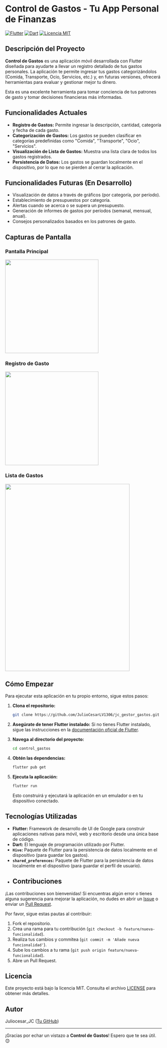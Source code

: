 # Control de Gastos - Tu App Personal de Finanzas

[![Flutter](https://img.shields.io/badge/Flutter-%2302569B.svg?style=for-the-badge&logo=flutter&logoColor=white)](https://flutter.dev)
[![Dart](https://img.shields.io/badge/Dart-%230175C2.svg?style=for-the-badge&logo=dart&logoColor=white)](https://dart.dev)
[![Licencia MIT](https://img.shields.io/badge/License-MIT-yellow.svg)](https://opensource.org/licenses/MIT)
## Descripción del Proyecto

**Control de Gastos** es una aplicación móvil desarrollada con Flutter diseñada para ayudarte a llevar un registro detallado de tus gastos personales. La aplicación te permite ingresar tus gastos categorizándolos (Comida, Transporte, Ocio, Servicios, etc.) y, en futuras versiones, ofrecerá herramientas para evaluar y gestionar mejor tu dinero.

Esta es una excelente herramienta para tomar conciencia de tus patrones de gasto y tomar decisiones financieras más informadas.

## Funcionalidades Actuales

* **Registro de Gastos:** Permite ingresar la descripción, cantidad, categoría y fecha de cada gasto.
* **Categorización de Gastos:** Los gastos se pueden clasificar en categorías predefinidas como "Comida", "Transporte", "Ocio", "Servicios".
* **Visualización de Lista de Gastos:** Muestra una lista clara de todos los gastos registrados.
* **Persistencia de Datos:** Los gastos se guardan localmente en el dispositivo, por lo que no se pierden al cerrar la aplicación.

## Funcionalidades Futuras (En Desarrollo)

* Visualización de datos a través de gráficos (por categoría, por período).
* Establecimiento de presupuestos por categoría.
* Alertas cuando se acerca o se supera un presupuesto.
* Generación de informes de gastos por períodos (semanal, mensual, anual).
* Consejos personalizados basados en los patrones de gasto.


## Capturas de Pantalla

### Pantalla Principal
<img src="screenshots/screem_princ.png" width="300">

### Registro de Gasto
<img src="screenshots/second_screen.png" width="300 ">

### Lista de Gastos
<img src="screenshots/list_gastos.png" width="400" height="600">

## Cómo Empezar

Para ejecutar esta aplicación en tu propio entorno, sigue estos pasos:

1.  **Clona el repositorio:**
    ```bash
    git clone https://github.com/JulioCesarLV1306/jc_gestor_gastos.git
    ```

2.  **Asegúrate de tener Flutter instalado:**
    Si no tienes Flutter instalado, sigue las instrucciones en la [documentación oficial de Flutter](https://flutter.dev/docs/get-started/install).

3.  **Navega al directorio del proyecto:**
    ```bash
    cd control_gastos
    ```

4.  **Obtén las dependencias:**
    ```bash
    flutter pub get
    ```

5.  **Ejecuta la aplicación:**
    ```bash
    flutter run
    ```

    Esto construirá y ejecutará la aplicación en un emulador o en tu dispositivo conectado.

## Tecnologías Utilizadas

* **Flutter:** Framework de desarrollo de UI de Google para construir aplicaciones nativas para móvil, web y escritorio desde una única base de código.
* **Dart:** El lenguaje de programación utilizado por Flutter.
* **`Hive`:** Paquete de Flutter para la persistencia de datos localmente en el dispositivo (para guardar los gastos).
* **`shared_preferences`:** Paquete de Flutter para la persistencia de datos localmente en el dispositivo (para guardar el perfil de usuario).
* ## Contribuciones

¡Las contribuciones son bienvenidas! Si encuentras algún error o tienes alguna sugerencia para mejorar la aplicación, no dudes en abrir un [Issue](https://github.com/[TuNombreDeUsuario]/[NombreDeTuRepositorio]/issues) o enviar un [Pull Request](https://github.com/[TuNombreDeUsuario]/[NombreDeTuRepositorio]/pulls).

Por favor, sigue estas pautas al contribuir:

1.  Fork el repositorio.
2.  Crea una rama para tu contribución (`git checkout -b feature/nueva-funcionalidad`).
3.  Realiza tus cambios y commitea (`git commit -m 'Añade nueva funcionalidad'`).
4.  Sube los cambios a tu rama (`git push origin feature/nueva-funcionalidad`).
5.  Abre un Pull Request.

## Licencia

Este proyecto está bajo la licencia MIT. Consulta el archivo [LICENSE](LICENSE) para obtener más detalles.

## Autor

Juliocesar_JC ([Tu GitHub](https://github.com/JulioCesarLV1306))

---

¡Gracias por echar un vistazo a **Control de Gastos**! Espero que te sea útil. 😊
